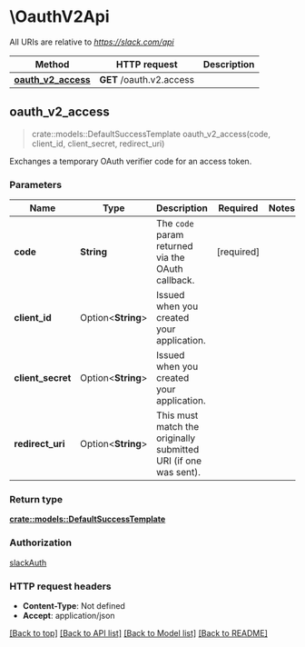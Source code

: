 # \OauthV2Api

All URIs are relative to *https://slack.com/api*

Method | HTTP request | Description
------------- | ------------- | -------------
[**oauth_v2_access**](OauthV2Api.md#oauth_v2_access) | **GET** /oauth.v2.access | 



## oauth_v2_access

> crate::models::DefaultSuccessTemplate oauth_v2_access(code, client_id, client_secret, redirect_uri)


Exchanges a temporary OAuth verifier code for an access token.

### Parameters


Name | Type | Description  | Required | Notes
------------- | ------------- | ------------- | ------------- | -------------
**code** | **String** | The `code` param returned via the OAuth callback. | [required] |
**client_id** | Option<**String**> | Issued when you created your application. |  |
**client_secret** | Option<**String**> | Issued when you created your application. |  |
**redirect_uri** | Option<**String**> | This must match the originally submitted URI (if one was sent). |  |

### Return type

[**crate::models::DefaultSuccessTemplate**](Default_success_template.md)

### Authorization

[slackAuth](../README.md#slackAuth)

### HTTP request headers

- **Content-Type**: Not defined
- **Accept**: application/json

[[Back to top]](#) [[Back to API list]](../README.md#documentation-for-api-endpoints) [[Back to Model list]](../README.md#documentation-for-models) [[Back to README]](../README.md)

